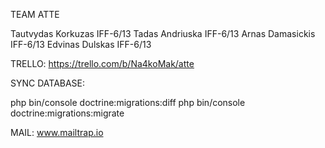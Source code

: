 TEAM ATTE

Tautvydas Korkuzas IFF-6/13
Tadas Andriuska IFF-6/13
Arnas Damasickis IFF-6/13
Edvinas Dulskas IFF-6/13

TRELLO: https://trello.com/b/Na4koMak/atte

SYNC DATABASE:

php bin/console doctrine:migrations:diff
php bin/console doctrine:migrations:migrate

MAIL:
www.mailtrap.io
